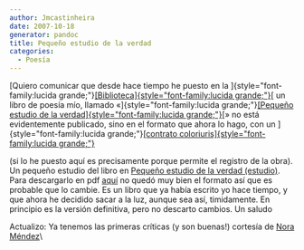 ```yaml
---
author: Jmcastinheira
date: 2007-10-18
generator: pandoc
title: Pequeño estudio de la verdad
categories:
  - Poesía
---
```


[Quiero comunicar que desde hace tiempo he puesto en la
]{style="font-family:lucida grande;"}[[Biblioteca]{style="font-family:lucida grande;"}](http://lorealenelespejo.blogspot.com/2007/05/docuteca.html)[
un libro de poesía mío, llamado
«]{style="font-family:lucida grande;"}[[Pequeño estudio de la
verdad]{style="font-family:lucida grande;"}](http://docs.google.com/Doc?id=dk4fxk2_6g9sgft&pli=1)[»
no está evidentemente publicado, sino en el formato que ahora lo hago,
con un ]{style="font-family:lucida grande;"}[[contrato
coloriuris]{style="font-family:lucida grande;"}](https://www.coloriuris.net/contratos/7c99af7894aec40feaba2f4644d416cb)

(si lo he puesto aquí es precisamente porque permite el registro de la
obra). Un pequeño estudio del libro en [Pequeño estudio de la verdad
(estudio)](http://lorealenelespejo.blogspot.com/2007/11/pequeno-estudio-de-la-verdad.html).
Para descargarlo en pdf
[aquí](http://rapidshare.com/files/65174182/Peque_o_estudio_de_la_verdad.pdf)
no quedó muy bien el formato así que es probable que lo cambie. Es un
libro que ya había escrito yo hace tiempo, y que ahora he decidido sacar
a la luz, aunque sea así, timidamente. En principio es la versión
definitiva, pero no descarto cambios. Un saludo

Actualizo: Ya tenemos las primeras críticas (y son buenas!) cortesía de
[Nora
Méndez](http://puertadenora.blogspot.com/2007/10/leyendo-pequeo-estudio-de-la-verdad-el.html)\
